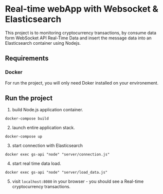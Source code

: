 # Real-time webApp with Websocket & Elasticsearch

This project is to monitoring cryptocurrency transactions, by consume data form WebSocket API Real-Time Data and insert the message data into an Elasticsearch container using Nodejs.

## Requirements

### Docker
For run the project, you will only need Doker installed on your environement.

## Run the project
1. build Node.js application container.

```
docker-compose build
```

2. launch entire application stack.
```
docker-compose up
```

3. start connection with Elasticsearch
```
docker exec gs-api "node" "server/connection.js"
```

4. start real time data load.
```
docker exec gs-api "node" "server/load_data.js"
```

5. visit  `localhost:8080`  in your browser - you should see a Real-time cryptocurrency transactions.
